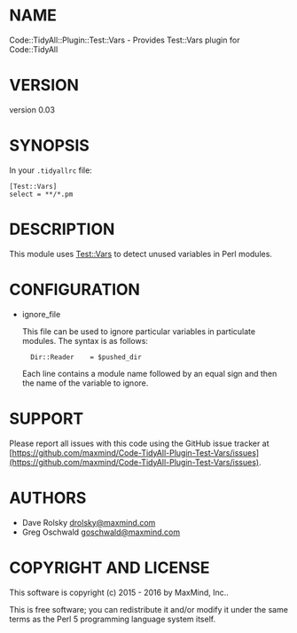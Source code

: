 # NAME

Code::TidyAll::Plugin::Test::Vars - Provides Test::Vars plugin for Code::TidyAll

# VERSION

version 0.03

# SYNOPSIS

In your `.tidyallrc` file:

    [Test::Vars]
    select = **/*.pm

# DESCRIPTION

This module uses [Test::Vars](https://metacpan.org/pod/Test::Vars) to detect unused variables in Perl modules.

# CONFIGURATION

- ignore\_file

    This file can be used to ignore particular variables in particulate modules.
    The syntax is as follows:

        Dir::Reader    = $pushed_dir

    Each line contains a module name followed by an equal sign and then the
    name of the variable to ignore.

# SUPPORT

Please report all issues with this code using the GitHub issue tracker at
[https://github.com/maxmind/Code-TidyAll-Plugin-Test-Vars/issues](https://github.com/maxmind/Code-TidyAll-Plugin-Test-Vars/issues).

# AUTHORS

- Dave Rolsky <drolsky@maxmind.com>
- Greg Oschwald <goschwald@maxmind.com>

# COPYRIGHT AND LICENSE

This software is copyright (c) 2015 - 2016 by MaxMind, Inc..

This is free software; you can redistribute it and/or modify it under
the same terms as the Perl 5 programming language system itself.

